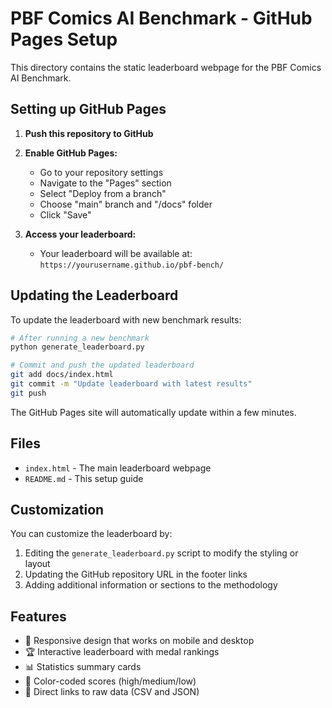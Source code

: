 # PBF Comics AI Benchmark - GitHub Pages Setup

This directory contains the static leaderboard webpage for the PBF Comics AI Benchmark.

## Setting up GitHub Pages

1. **Push this repository to GitHub**
2. **Enable GitHub Pages:**
   - Go to your repository settings
   - Navigate to the "Pages" section
   - Select "Deploy from a branch"
   - Choose "main" branch and "/docs" folder
   - Click "Save"

3. **Access your leaderboard:**
   - Your leaderboard will be available at: `https://yourusername.github.io/pbf-bench/`

## Updating the Leaderboard

To update the leaderboard with new benchmark results:

```bash
# After running a new benchmark
python generate_leaderboard.py

# Commit and push the updated leaderboard
git add docs/index.html
git commit -m "Update leaderboard with latest results"
git push
```

The GitHub Pages site will automatically update within a few minutes.

## Files

- `index.html` - The main leaderboard webpage
- `README.md` - This setup guide

## Customization

You can customize the leaderboard by:

1. Editing the `generate_leaderboard.py` script to modify the styling or layout
2. Updating the GitHub repository URL in the footer links
3. Adding additional information or sections to the methodology

## Features

- 📱 Responsive design that works on mobile and desktop
- 🏆 Interactive leaderboard with medal rankings
- 📊 Statistics summary cards
- 🎨 Color-coded scores (high/medium/low)
- 🔗 Direct links to raw data (CSV and JSON)